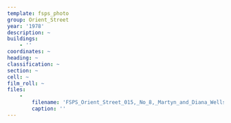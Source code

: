 ```yaml
---
template: fsps_photo
group: Orient_Street
year: '1978'
description: ~
buildings:
    - ''
coordinates: ~
heading: ~
classification: ~
section: ~
cell: ~
film_roll: ~
files:
    -
        filename: 'FSPS_Orient_Street_015,_No_8,_Martyn_and_Diana_Wells,_19-4-E,_1978.png'
        caption: ''
---
```

